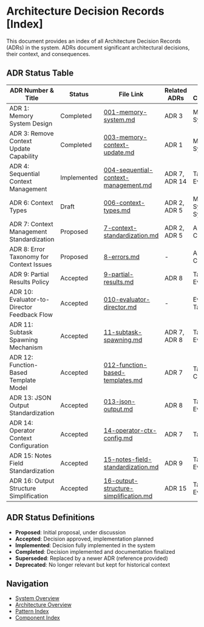 # Architecture Decision Records [Index]

This document provides an index of all Architecture Decision Records (ADRs) in the system. ADRs document significant architectural decisions, their context, and consequences.

## ADR Status Table

| ADR Number & Title | Status | File Link | Related ADRs | Affected Components |
|-------------------|--------|-----------|--------------|---------------------|
| ADR 1: Memory System Design | Completed | [001-memory-system.md](./needs_update/001-memory-system.md) | ADR 3 | Memory System |
| ADR 3: Remove Context Update Capability | Completed | [003-memory-context-update.md](./needs_update/003-memory-context-update.md) | ADR 1 | Memory System |
| ADR 4: Sequential Context Management | Implemented | [004-sequential-context-management.md](./needs_update/004-sequential-context-management.md) | ADR 7, ADR 14 | Task System, Evaluator |
| ADR 6: Context Types | Draft | [006-context-types.md](./006-context-types.md) | ADR 2, ADR 5 | Memory System, Task System |
| ADR 7: Context Management Standardization | Proposed | [7-context-standardization.md](./7-context-standardization.md) | ADR 2, ADR 5 | All Components |
| ADR 8: Error Taxonomy for Context Issues | Proposed | [8-errors.md](./8-errors.md) | - | All Components |
| ADR 9: Partial Results Policy | Accepted | [9-partial-results.md](./9-partial-results.md) | ADR 8 | Task System, Evaluator |
| ADR 10: Evaluator-to-Director Feedback Flow | Accepted | [010-evaluator-director.md](./completed/010-evaluator-director.md) | - | Evaluator, Task System |
| ADR 11: Subtask Spawning Mechanism | Accepted | [11-subtask-spawning.md](./11-subtask-spawning.md) | ADR 7, ADR 8 | Task System, Evaluator |
| ADR 12: Function-Based Template Model | Accepted | [012-function-based-templates.md](./completed/012-function-based-templates.md) | ADR 7 | Task System, Compiler |
| ADR 13: JSON Output Standardization | Accepted | [013-json-output.md](./completed/013-json-output.md) | ADR 8 | Task System, Evaluator |
| ADR 14: Operator Context Configuration | Accepted | [14-operator-ctx-config.md](./14-operator-ctx-config.md) | ADR 7 | Task System |
| ADR 15: Notes Field Standardization | Accepted | [15-notes-field-standardization.md](./15-notes-field-standardization.md) | ADR 9 | Task System, Evaluator |
| ADR 16: Output Structure Simplification | Accepted | [16-output-structure-simplification.md](./16-output-structure-simplification.md) | ADR 15 | Task System, Evaluator |

## ADR Status Definitions

- **Proposed**: Initial proposal, under discussion
- **Accepted**: Decision approved, implementation planned
- **Implemented**: Decision fully implemented in the system
- **Completed**: Decision implemented and documentation finalized
- **Superseded**: Replaced by a newer ADR (reference provided)
- **Deprecated**: No longer relevant but kept for historical context

## Navigation

- [System Overview](../../README.md)
- [Architecture Overview](../overview.md)
- [Pattern Index](../patterns/index.md)
- [Component Index](../../../components/index.md)
